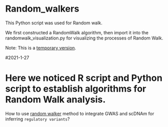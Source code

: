 # Random_walkers

This Python script was used for Random walk. 

We first constructed a RandomWalk algorithm, then import it into the randomwalk_visualization.py for visualizing the processes of Random Walk.

Note: This is a [temporary version](https://github.com/mayunlong89/Random_walkers).


#2021-1-27
# Here we noticed R script and Python script to establish algorithms for Random Walk analysis.


How to use [random walker](https://baike.baidu.com/item/%E9%9A%8F%E6%9C%BA%E6%B8%B8%E8%B5%B0/1674146?fr=aladdin) method to integrate GWAS and scDNAm for inferring ``regulatory variants``?
